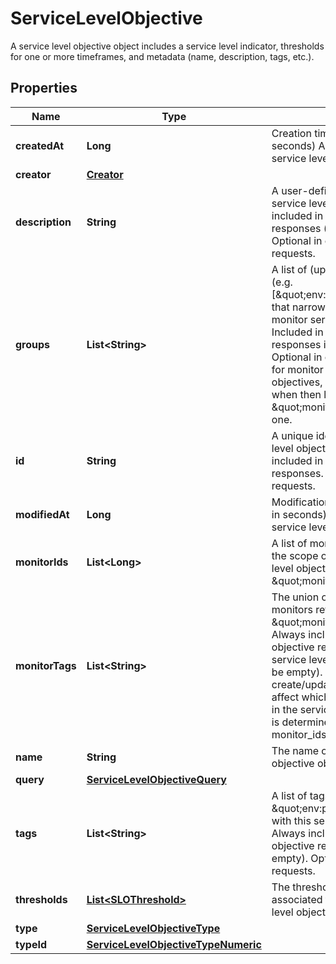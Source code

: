 

# ServiceLevelObjective

A service level objective object includes a service level indicator, thresholds for one or more timeframes, and metadata (name, description, tags, etc.).
## Properties

Name | Type | Description | Notes
------------ | ------------- | ------------- | -------------
**createdAt** | **Long** | Creation timestamp (unix time in seconds)  Always included in service level objective responses. |  [optional] [readonly]
**creator** | [**Creator**](Creator.md) |  |  [optional]
**description** | **String** | A user-defined description of the service level objective.  Always included in service level objective responses (but may be null). Optional in create/update requests. |  [optional]
**groups** | **List&lt;String&gt;** | A list of (up to 20) monitor groups (e.g. [\&quot;env:prod,role:mysql\&quot;]) that narrows the scope of a monitor service level objective.  Included in service level objective responses if it is nonempty. Optional in create/update requests for monitor service level objectives, but may only be used when then length of the \&quot;monitor_ids\&quot; field is one. |  [optional]
**id** | **String** | A unique identifier for the service level objective object.  Always included in service level objective responses. Required for update requests. |  [optional]
**modifiedAt** | **Long** | Modification timestamp (unix time in seconds)  Always included in service level objective responses. |  [optional] [readonly]
**monitorIds** | **List&lt;Long&gt;** | A list of monitor ids that defines the scope of a monitor service level objective.  Required if type is \&quot;monitor\&quot;. |  [optional]
**monitorTags** | **List&lt;String&gt;** | The union of monitor tags for all monitors referenced by the \&quot;monitor_ids\&quot; field.  Always included in service level objective responses for monitor service level objectives (but may be empty). Ignored in create/update requests. Does not affect which monitors are included in the service level objective (that is determined entirely by the monitor_ids field). |  [optional]
**name** | **String** | The name of the service level objective object. | 
**query** | [**ServiceLevelObjectiveQuery**](ServiceLevelObjectiveQuery.md) |  |  [optional]
**tags** | **List&lt;String&gt;** | A list of tags (e.g. \&quot;env:prod\&quot;) associated with this service level objective.  Always included in service level objective responses (but may be empty). Optional in create/update requests. |  [optional]
**thresholds** | [**List&lt;SLOThreshold&gt;**](SLOThreshold.md) | The thresholds (timeframes and associated targets) for this service level objective object. | 
**type** | [**ServiceLevelObjectiveType**](ServiceLevelObjectiveType.md) |  | 
**typeId** | [**ServiceLevelObjectiveTypeNumeric**](ServiceLevelObjectiveTypeNumeric.md) |  |  [optional]



